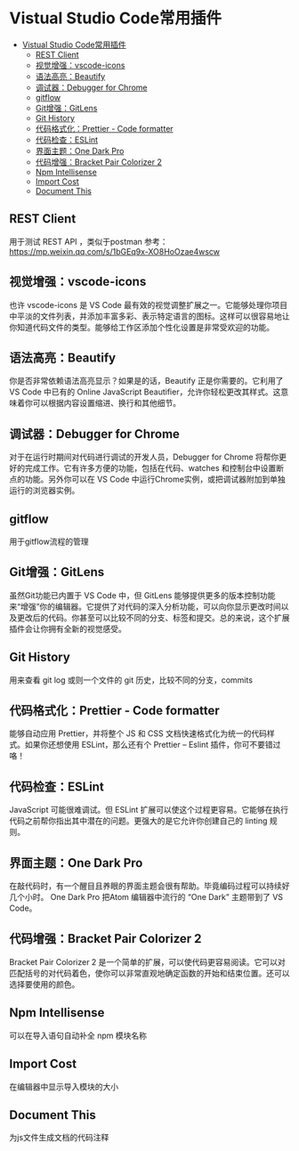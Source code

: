 Vistual Studio Code常用插件
=========

<!-- @import "[TOC]" {cmd="toc" depthFrom=1 depthTo=6 orderedList=false} -->

<!-- code_chunk_output -->

- [Vistual Studio Code常用插件](#vistual-studio-code%E5%B8%B8%E7%94%A8%E6%8F%92%E4%BB%B6)
  - [REST Client](#rest-client)
  - [视觉增强：vscode-icons](#%E8%A7%86%E8%A7%89%E5%A2%9E%E5%BC%BAvscode-icons)
  - [语法高亮：Beautify](#%E8%AF%AD%E6%B3%95%E9%AB%98%E4%BA%AEbeautify)
  - [调试器：Debugger for Chrome](#%E8%B0%83%E8%AF%95%E5%99%A8debugger-for-chrome)
  - [gitflow](#gitflow)
  - [Git增强：GitLens](#git%E5%A2%9E%E5%BC%BAgitlens)
  - [Git History](#git-history)
  - [代码格式化：Prettier - Code formatter](#%E4%BB%A3%E7%A0%81%E6%A0%BC%E5%BC%8F%E5%8C%96prettier---code-formatter)
  - [代码检查：ESLint](#%E4%BB%A3%E7%A0%81%E6%A3%80%E6%9F%A5eslint)
  - [界面主题：One Dark Pro](#%E7%95%8C%E9%9D%A2%E4%B8%BB%E9%A2%98one-dark-pro)
  - [代码增强：Bracket Pair Colorizer 2](#%E4%BB%A3%E7%A0%81%E5%A2%9E%E5%BC%BAbracket-pair-colorizer-2)
  - [Npm Intellisense](#npm-intellisense)
  - [Import Cost](#import-cost)
  - [Document This](#document-this)

<!-- /code_chunk_output -->

## REST Client
用于测试 REST API ，类似于postman
参考：https://mp.weixin.qq.com/s/1bGEq9x-XO8HoOzae4wscw

## 视觉增强：vscode-icons
也许 vscode-icons 是 VS Code 最有效的视觉调整扩展之一。它能够处理你项目中平淡的文件列表，并添加丰富多彩、表示特定语言的图标。这样可以很容易地让你知道代码文件的类型。能够给工作区添加个性化设置是非常受欢迎的功能。

## 语法高亮：Beautify
你是否非常依赖语法高亮显示？如果是的话，Beautify 正是你需要的。它利用了 VS Code 中已有的 Online JavaScript Beautifier，允许你轻松更改其样式。这意味着你可以根据内容设置缩进、换行和其他细节。

## 调试器：Debugger for Chrome
对于在运行时期间对代码进行调试的开发人员，Debugger for Chrome 将帮你更好的完成工作。它有许多方便的功能，包括在代码、watches 和控制台中设置断点的功能。另外你可以在 VS Code 中运行Chrome实例，或把调试器附加到单独运行的浏览器实例。

## gitflow
用于gitflow流程的管理

## Git增强：GitLens
虽然Git功能已内置于 VS Code 中，但 GitLens 能够提供更多的版本控制功能来“增强”你的编辑器。它提供了对代码的深入分析功能，可以向你显示更改时间以及更改后的代码。你甚至可以比较不同的分支、标签和提交。总的来说，这个扩展插件会让你拥有全新的视觉感受。

## Git History
用来查看 git log 或则一个文件的 git 历史，比较不同的分支，commits

## 代码格式化：Prettier - Code formatter
能够自动应用 Prettier，并将整个 JS 和 CSS 文档快速格式化为统一的代码样式。如果你还想使用 ESLint，那么还有个 Prettier – Eslint 插件，你可不要错过咯！

## 代码检查：ESLint
JavaScript 可能很难调试。但 ESLint 扩展可以使这个过程更容易。它能够在执行代码之前帮你指出其中潜在的问题。更强大的是它允许你创建自己的 linting 规则。

## 界面主题：One Dark Pro
在敲代码时，有一个醒目且养眼的界面主题会很有帮助。毕竟编码过程可以持续好几个小时。 One Dark Pro 把Atom 编辑器中流行的 “One Dark” 主题带到了 VS Code。

## 代码增强：Bracket Pair Colorizer 2
Bracket Pair Colorizer 2 是一个简单的扩展，可以使代码更容易阅读。它可以对匹配括号的对代码着色，使你可以非常直观地确定函数的开始和结束位置。还可以选择要使用的颜色。

## Npm Intellisense
可以在导入语句自动补全 npm 模块名称

## Import Cost
在编辑器中显示导入模块的大小

## Document This
为js文件生成文档的代码注释
